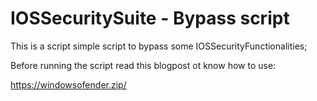 # IOSSecuritySuite - Bypass script

This is a script simple script to bypass some IOSSecurityFunctionalities;

Before running the script read this blogpost ot know how to use:

https://windowsofender.zip/
